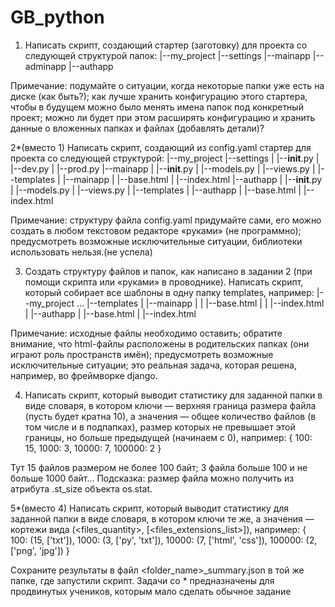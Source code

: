# GB_python
1. Написать скрипт, создающий стартер (заготовку) для проекта со следующей структурой папок:
|--my_project
   |--settings
   |--mainapp
   |--adminapp
   |--authapp


Примечание: подумайте о ситуации, когда некоторые папки уже есть на диске (как быть?); как лучше хранить конфигурацию этого стартера, чтобы в будущем можно было менять имена папок под конкретный проект; можно ли будет при этом расширять конфигурацию и хранить данные о вложенных папках и файлах (добавлять детали)?

2*(вместо 1) Написать скрипт, создающий из config.yaml стартер для проекта со следующей структурой:
|--my_project
   |--settings
   |  |--__init__.py
   |  |--dev.py
   |  |--prod.py
   |--mainapp
   |  |--__init__.py
   |  |--models.py
   |  |--views.py
   |  |--templates
   |     |--mainapp
   |        |--base.html
   |        |--index.html
   |--authapp
   |  |--__init__.py
   |  |--models.py
   |  |--views.py
   |  |--templates
   |     |--authapp
   |        |--base.html
   |        |--index.html


Примечание: структуру файла config.yaml придумайте сами, его можно создать в любом текстовом редакторе «руками» (не программно); предусмотреть возможные исключительные ситуации, библиотеки использовать нельзя.(не успела)

3. Создать структуру файлов и папок, как написано в задании 2 (при помощи скрипта или «руками» в проводнике). Написать скрипт, который собирает все шаблоны в одну папку templates, например:
|--my_project
   ...
   |--templates
   |   |--mainapp
   |   |  |--base.html
   |   |  |--index.html
   |   |--authapp
   |      |--base.html
   |      |--index.html


Примечание: исходные файлы необходимо оставить; обратите внимание, что html-файлы расположены в родительских папках (они играют роль пространств имён); предусмотреть возможные исключительные ситуации; это реальная задача, которая решена, например, во фреймворке django.

4. Написать скрипт, который выводит статистику для заданной папки в виде словаря, в котором ключи — верхняя граница размера файла (пусть будет кратна 10), а значения — общее количество файлов (в том числе и в подпапках), размер которых не превышает этой границы, но больше предыдущей (начинаем с 0), например:
    {
      100: 15,
      1000: 3,
      10000: 7,
      100000: 2
    }

Тут 15 файлов размером не более 100 байт; 3 файла больше 100 и не больше 1000 байт...
Подсказка: размер файла можно получить из атрибута .st_size объекта os.stat.

5*(вместо 4) Написать скрипт, который выводит статистику для заданной папки в виде словаря, в котором ключи те же, а значения — кортежи вида (<files_quantity>, [<files_extensions_list>]), например:
    {
      100: (15, ['txt']),
      1000: (3, ['py', 'txt']),
      10000: (7, ['html', 'css']),
      100000: (2, ['png', 'jpg'])
    }

Сохраните результаты в файл <folder_name>_summary.json в той же папке, где запустили скрипт.
Задачи со * предназначены для продвинутых учеников, которым мало сделать обычное задание
